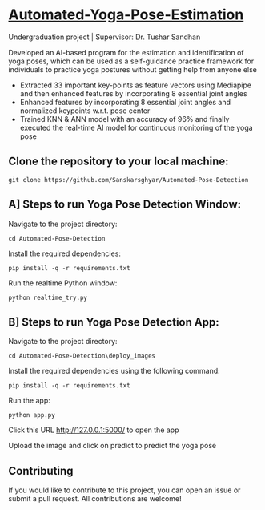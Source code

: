 # [Automated-Yoga-Pose-Estimation](https://github.com/Sanskarsghyar/Automated-Yoga-Pose-Estimation)

Undergraduation project | Supervisor: Dr. Tushar Sandhan

Developed an AI-based program for the estimation and identification of yoga poses, which can be used as a self-guidance practice framework for individuals to practice yoga postures without getting help from anyone else

- Extracted 33 important key-points as feature vectors using Mediapipe and then enhanced features by incorporating 8 essential joint angles
- Enhanced features by incorporating 8 essential joint angles and normalized keypoints w.r.t. pose center
- Trained KNN & ANN model with an accuracy of 96% and finally executed the real-time AI model for continuous monitoring of the yoga pose

## Clone the repository to your local machine:

    git clone https://github.com/Sanskarsghyar/Automated-Pose-Detection

## A] Steps to run Yoga Pose Detection Window:

Navigate to the project directory:

    cd Automated-Pose-Detection

Install the required dependencies:

    pip install -q -r requirements.txt
    
Run the realtime Python window:

    python realtime_try.py


## B] Steps to run Yoga Pose Detection App:
Navigate to the project directory:

    cd Automated-Pose-Detection\deploy_images

Install the required dependencies using the following command:

    pip install -q -r requirements.txt
    
Run the app:

    python app.py

Click this URL http://127.0.0.1:5000/ to open the app

Upload the image and click on predict to predict the yoga pose


## Contributing
If you would like to contribute to this project, you can open an issue or submit a pull request. All contributions are welcome!
